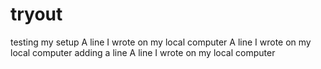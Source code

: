# tryout
testing my setup
A line I wrote on my local computer
A line I wrote on my local computer
adding a line
A line I wrote on my local computer

